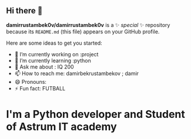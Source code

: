 ## Hi there 👋


**damirrustambek0v/damirrustambek0v** is a ✨ _special_ ✨ repository because its `README.md` (this file) appears on your GitHub profile.

Here are some ideas to get you started:

- 🔭 I’m currently working on :project
- 🌱 I’m currently learning :python
- 💬 Ask me about : IQ 200
- 📫 How to reach me: damirbekrustambekov ; damir
- 😄 Pronouns: 
- ⚡ Fun fact: FUTBALL 



<h1> I'm a Python developer 
 and Student of Astrum IT academy</h1>
